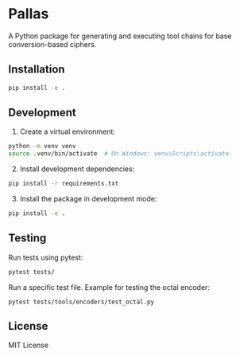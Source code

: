 # Pallas

A Python package for generating and executing tool chains for base conversion-based ciphers.

## Installation

```bash
pip install -e .
```

## Development

1. Create a virtual environment:
```bash
python -m venv venv
source .venv/bin/activate  # On Windows: venv\Scripts\activate
```

2. Install development dependencies:
```bash
pip install -r requirements.txt
```

3. Install the package in development mode:
```bash
pip install -e .
```

## Testing

Run tests using pytest:
```bash
pytest tests/
```

Run a specific test file. Example for testing the octal encoder:
```
pytest tests/tools/encoders/test_octal.py
```

## License

MIT License